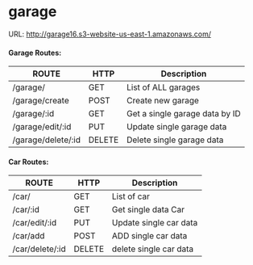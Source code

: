 # garage

URL: http://garage16.s3-website-us-east-1.amazonaws.com/

#### Garage Routes:

ROUTE  |  HTTP  | Description  
-------|--------|-------------
/garage/ | GET | List of ALL garages
/garage/create | POST | Create new garage
/garage/:id | GET | Get a single garage data by ID
/garage/edit/:id | PUT | Update single garage data
/garage/delete/:id | DELETE | Delete single garage data



#### Car Routes:

ROUTE  |  HTTP  | Description  
-------|--------|-------------
/car/ | GET | List of car  
/car/:id | GET | Get single data Car 
/car/edit/:id | PUT | Update single car data
/car/add | POST | ADD single car data
/car/delete/:id | DELETE | delete single car data
